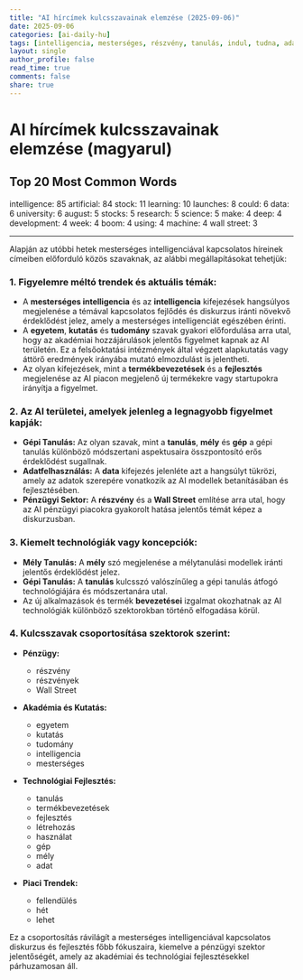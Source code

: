 ```yaml
---
title: "AI hírcímek kulcsszavainak elemzése (2025-09-06)"
date: 2025-09-06
categories: [ai-daily-hu]
tags: [intelligencia, mesterséges, részvény, tanulás, indul, tudna, adat, egyetem, augusztus, részvények, kutatás, tudomány, készít, mély, fejlesztés, hét, fellendülés, használva, gép, wall street]
layout: single
author_profile: false
read_time: true
comments: false
share: true
---
```


# AI hírcímek kulcsszavainak elemzése (magyarul)

## Top 20 Most Common Words

intelligence: 85
artificial: 84
stock: 11
learning: 10
launches: 8
could: 6
data: 6
university: 6
august: 5
stocks: 5
research: 5
science: 5
make: 4
deep: 4
development: 4
week: 4
boom: 4
using: 4
machine: 4
wall street: 3

---

Alapján az utóbbi hetek mesterséges intelligenciával kapcsolatos híreinek címeiben előforduló közös szavaknak, az alábbi megállapításokat tehetjük:

### 1. Figyelemre méltó trendek és aktuális témák:
- A **mesterséges intelligencia** és az **intelligencia** kifejezések hangsúlyos megjelenése a témával kapcsolatos fejlődés és diskurzus iránti növekvő érdeklődést jelez, amely a mesterséges intelligenciát egészében érinti.
- A **egyetem**, **kutatás** és **tudomány** szavak gyakori előfordulása arra utal, hogy az akadémiai hozzájárulások jelentős figyelmet kapnak az AI területén. Ez a felsőoktatási intézmények által végzett alapkutatás vagy áttörő eredmények irányába mutató elmozdulást is jelentheti.
- Az olyan kifejezések, mint a **termékbevezetések** és a **fejlesztés** megjelenése az AI piacon megjelenő új termékekre vagy startupokra irányítja a figyelmet.

### 2. Az AI területei, amelyek jelenleg a legnagyobb figyelmet kapják:
- **Gépi Tanulás:** Az olyan szavak, mint a **tanulás**, **mély** és **gép** a gépi tanulás különböző módszertani aspektusaira összpontosító erős érdeklődést sugallnak.
- **Adatfelhasználás:** A **data** kifejezés jelenléte azt a hangsúlyt tükrözi, amely az adatok szerepére vonatkozik az AI modellek betanításában és fejlesztésében.
- **Pénzügyi Sektor:** A **részvény** és a **Wall Street** említése arra utal, hogy az AI pénzügyi piacokra gyakorolt hatása jelentős témát képez a diskurzusban.

### 3. Kiemelt technológiák vagy koncepciók:
- **Mély Tanulás:** A **mély** szó megjelenése a mélytanulási modellek iránti jelentős érdeklődést jelez.
- **Gépi Tanulás:** A **tanulás** kulcsszó valószínűleg a gépi tanulás átfogó technológiájára és módszertanára utal.
- Az új alkalmazások és termék **bevezetései** izgalmat okozhatnak az AI technológiák különböző szektorokban történő elfogadása körül.

### 4. Kulcsszavak csoportosítása szektorok szerint:

- **Pénzügy:**
  - részvény
  - részvények
  - Wall Street

- **Akadémia és Kutatás:**
  - egyetem
  - kutatás
  - tudomány
  - intelligencia 
  - mesterséges
  
- **Technológiai Fejlesztés:**
  - tanulás 
  - termékbevezetések
  - fejlesztés
  - létrehozás
  - használat
  - gép
  - mély
  - adat

- **Piaci Trendek:**
  - fellendülés
  - hét
  - lehet

Ez a csoportosítás rávilágít a mesterséges intelligenciával kapcsolatos diskurzus és fejlesztés főbb fókuszaira, kiemelve a pénzügyi szektor jelentőségét, amely az akadémiai és technológiai fejlesztésekkel párhuzamosan áll.